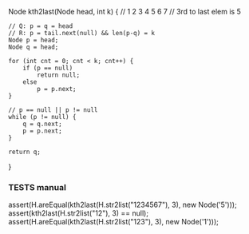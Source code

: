 Node kth2last(Node head, int k) {
    // 1 2 3 4 5 6 7
    // 3rd to last elem is 5

    // Q: p = q = head
    // R: p = tail.next(null) && len(p-q) = k
    Node p = head;
    Node q = head;

    for (int cnt = 0; cnt < k; cnt++) {
        if (p == null)
            return null;
        else
            p = p.next;
    }

    // p == null || p != null
    while (p != null) {
        q = q.next;
        p = p.next;
    }

    return q;
}

### TESTS manual
assert(H.areEqual(kth2last(H.str2list("1234567"), 3), new Node('5')));
assert(kth2last(H.str2list("12"), 3) == null);
assert(H.areEqual(kth2last(H.str2list("123"), 3), new Node('1')));